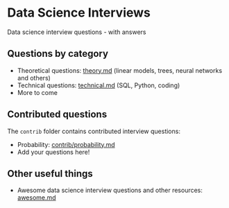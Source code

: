 

# Data Science Interviews

Data science interview questions - with answers


## Questions by category

* Theoretical questions: [theory.md](theory.md) (linear models, trees, neural networks and others)
* Technical questions: [technical.md](technical.md) (SQL, Python, coding)
* More to come

## Contributed questions

The `contrib` folder contains contributed interview questions:

* Probability: [contrib/probability.md](contrib/probability.md)
* Add your questions here!

## Other useful things

* Awesome data science interview questions and other resources: [awesome.md](awesome.md)


